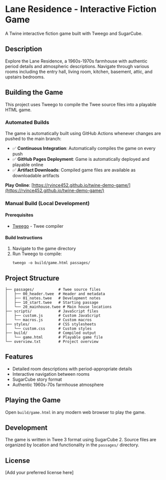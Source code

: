 # Lane Residence - Interactive Fiction Game

A Twine interactive fiction game built with Tweego and SugarCube.

## Description

Explore the Lane Residence, a 1960s-1970s farmhouse with authentic period details and atmospheric descriptions. Navigate through various rooms including the entry hall, living room, kitchen, basement, attic, and upstairs bedrooms.

## Building the Game

This project uses Tweego to compile the Twee source files into a playable HTML game.

### Automated Builds

The game is automatically built using GitHub Actions whenever changes are pushed to the main branch:

- ✅ **Continuous Integration**: Automatically compiles the game on every push
- ✅ **GitHub Pages Deployment**: Game is automatically deployed and playable online
- ✅ **Artifact Downloads**: Compiled game files are available as downloadable artifacts

**Play Online**: [https://rvince452.github.io/twine-demo-game/](https://rvince452.github.io/twine-demo-game/)

### Manual Build (Local Development)

#### Prerequisites

- [Tweego](https://www.motoslave.net/tweego/) - Twee compiler

#### Build Instructions

1. Navigate to the game directory
2. Run Tweego to compile:
   ```
   tweego -o build/game.html passages/
   ```

## Project Structure

```
├── passages/           # Twee source files
│   ├── 00_header.twee  # Header and metadata
│   ├── 01_notes.twee   # Development notes
│   ├── 10_start.twee   # Starting passage
│   └── 20_mainhouse.twee # Main house locations
├── scripts/            # JavaScript files
│   ├── custom.js       # Custom JavaScript
│   └── macros.js       # Custom macros
├── styles/             # CSS stylesheets
│   └── custom.css      # Custom styles
├── build/              # Compiled output
│   └── game.html       # Playable game file
└── overview.txt        # Project overview
```

## Features

- Detailed room descriptions with period-appropriate details
- Interactive navigation between rooms
- SugarCube story format
- Authentic 1960s-70s farmhouse atmosphere

## Playing the Game

Open `build/game.html` in any modern web browser to play the game.

## Development

The game is written in Twee 3 format using SugarCube 2. Source files are organized by location and functionality in the `passages/` directory.

## License

[Add your preferred license here]